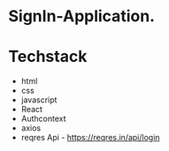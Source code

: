 # SignIn-Application.

# Techstack

- html
- css
- javascript
- React
- Authcontext
- axios
- reqres Api - https://reqres.in/api/login